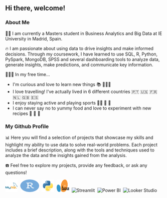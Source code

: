 ## Hi there, welcome!

### About Me
🧑‍🎓 I am currently a Masters student in Business Analytics and Big Data at IE University in Madrid, Spain.

🔥 I am passionate about using data to drive insights and make informed decisions. Through my coursework, I have learned to use SQL, R, Python, PySpark, MongoDB, SPSS and several dashboarding tools to analyze data, generate insights, make predictions, and communicate key information.

👩🏻‍🦱 In my free time...
- I'm curious and love to learn new things 📚 🙋🏻‍♀️
- I love travelling! I've actually lived in 6 different countries 🇵🇹 🇺🇸 🇫🇷 🇳🇱 🇬🇧 🇪🇸
- I enjoy staying active and playing sports 🏃‍♀️ 🏐 🎾
- I can never say no to yummy food and love to experiment with new recipes 🍱 🍝 🍪

### My Github Profile
📊 Here you will find a selection of projects that showcase my skills and highlight my ability to use data to solve real-world problems. Each project includes a brief description, along with the tools and techniques used to analyze the data and the insights gained from the analysis.

☎️ Feel free to explore my projects, provide any feedback, or ask any questions!

<div>
  <img src="https://github.com/devicons/devicon/blob/master/icons/mysql/mysql-original-wordmark.svg" title="MySQL"  alt="MySQL" width="40" height="40"/>&nbsp;
  <img src="https://github.com/devicons/devicon/blob/master/icons/rstudio/rstudio-original.svg" title="R Studio" alt="R Studio" width="60" height="40"/>&nbsp;
  <img src="https://github.com/devicons/devicon/blob/master/icons/python/python-original.svg" title="Python" alt="Python" width="40" height="40"/>&nbsp;
  <img src="https://github.com/scikit-learn/scikit-learn/blob/main/doc/logos/scikit-learn-logo-without-subtitle.svg" title="SciKit-Learn" alt="SciKit-Learn" width="40" height="40"/>&nbsp;
  <img src="https://streamlit.io/images/brand/streamlit-mark-color.png" title="Streamlit" alt="Streamlit" width="60" height="40"/>&nbsp;
  <img src="https://github.com/microsoft/PowerBI-Icons/blob/main/SVG/Power-BI.svg" title="Power BI" alt="Power BI" width="60" height="40"/>&nbsp;
  <img src="https://www.gstatic.com/analytics-lego/svg/ic_looker_studio.svg" title="Looker Studio" alt="Looker Studio" width="60" height="40"/>&nbsp;
</div>
